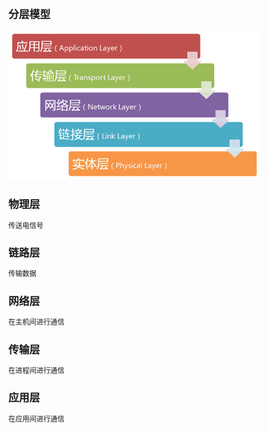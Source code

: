 ## 分层模型 ##
![avatar](./images/layer.png)
## 物理层 ##
传送电信号
## 链路层 ##
传输数据
## 网络层 ##
在主机间进行通信
## 传输层 ##
在进程间进行通信
## 应用层 ##
在应用间进行通信